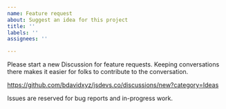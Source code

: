 ```yaml
---
name: Feature request
about: Suggest an idea for this project
title: ''
labels: ''
assignees: ''

---
```


Please start a new Discussion for feature requests. Keeping conversations there makes it easier for folks to contribute to the conversation.

https://github.com/bdavidxyz/jsdevs.co/discussions/new?category=Ideas

Issues are reserved for bug reports and in-progress work.
